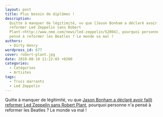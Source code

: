 ```yaml
---
layout: post
title: Plus besoin de diplômes !
description:
  Quitte à manquer de légitimité, vu que [Jason Bonham a déclaré avoir failli
  reformer Led Zeppelin sans Robert
  Plant->http://www.nme.com/news/led-zeppelin/52004], pourquoi personne n'a
  pensé à reformer les Beatles ? Le monde va mal !
authors:
  - Dirty Henry
wordpress_id: 677
cover: robert-plant.jpg
date: 2010-08-10 11:22:03 +0200
categories:
  - Catégories
  - Artistes
tags:
  - Trucs marrants
  - Led Zeppelin
---
```


Quitte à manquer de légitimité, vu que
[Jason Bonham a déclaré avoir failli reformer Led Zeppelin sans Robert Plant](http://www.nme.com/news/led-zeppelin/52004),
pourquoi personne n'a pensé à reformer les Beatles ? Le monde va mal !
